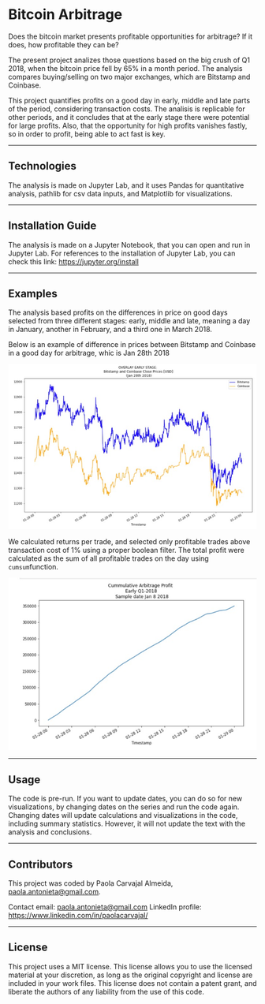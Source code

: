 # Bitcoin Arbitrage

Does the bitcoin market presents profitable opportunities for arbitrage? If it does, how profitable they can be?

The present project analizes those questions based on the big crush of Q1 2018, when the bitcoin price fell by 65% in a month period. The analysis compares buying/selling on two major exchanges, which are Bitstamp and Coinbase.

This project quantifies profits on a good day in early, middle and late parts of the period, considering transaction costs. The analisis is replicable for other periods, and it concludes that at the early stage there were potential for large profits. Also, that the opportunity for high profits vanishes fastly, so in order to profit, being able to act fast is key.

---

## Technologies

The analysis is made on Jupyter Lab, and it uses Pandas for quantitative analysis, pathlib for csv data inputs, and Matplotlib for visualizations.


---

## Installation Guide

The analysis is made on a Jupyter Notebook, that you can open and run in Jupyter Lab. For references to the installation of Jupyter Lab, you can check this link:
https://jupyter.org/install


---

## Examples

The analysis based profits on the differences in price on good days selected from three different stages: early, middle and late, meaning a day in January, another in February, and a third one in March 2018.

Below is an example of difference in prices between Bitstamp and Coinbase in a good day for arbitrage, whic is Jan 28th 2018 

!["Figure: Price Differences on Jan 28 2018](images/EarlyPriceOverlay.jpg)


We calculated returns per trade, and selected only profitable trades above transaction cost of 1% using a proper boolean filter. The total profit were calculated as the sum of all profitable trades on the day using `cumsum`function. 

!["Figure: Cumulative Profits on Jan 28 2018](images/Cumulative_profit.jpg)

---

## Usage

The code is pre-run. If you want to update dates, you can do so for new visualizations, by changing dates on the series and run the code again. Changing dates will update calculations and visualizations in the code, including summary statistics. However, it will not update the text with the analysis and conclusions.

---

## Contributors

This project was coded by Paola Carvajal Almeida, paola.antonieta@gmail.com.

Contact email: paola.antonieta@gmail.com
LinkedIn profile: https://www.linkedin.com/in/paolacarvajal/

---

## License

This project uses a MIT license. This license allows you to use the licensed material at your discretion, as long as the original copyright and license are included in your work files. This license does not contain a patent grant,  and liberate the authors of any liability from the use of this code.

